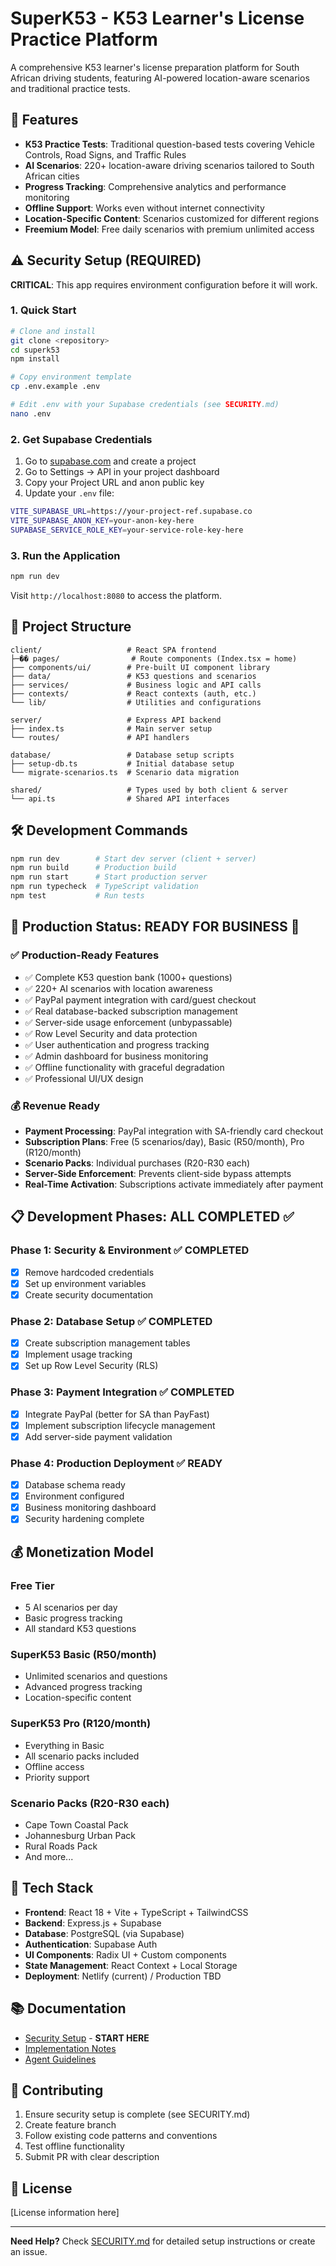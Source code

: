 # SuperK53 - K53 Learner's License Practice Platform

A comprehensive K53 learner's license preparation platform for South African driving students, featuring AI-powered location-aware scenarios and traditional practice tests.

## 🚀 Features

- **K53 Practice Tests**: Traditional question-based tests covering Vehicle Controls, Road Signs, and Traffic Rules
- **AI Scenarios**: 220+ location-aware driving scenarios tailored to South African cities
- **Progress Tracking**: Comprehensive analytics and performance monitoring
- **Offline Support**: Works even without internet connectivity
- **Location-Specific Content**: Scenarios customized for different regions
- **Freemium Model**: Free daily scenarios with premium unlimited access

## ⚠️ Security Setup (REQUIRED)

**CRITICAL**: This app requires environment configuration before it will work.

### 1. Quick Start

```bash
# Clone and install
git clone <repository>
cd superk53
npm install

# Copy environment template
cp .env.example .env

# Edit .env with your Supabase credentials (see SECURITY.md)
nano .env
```

### 2. Get Supabase Credentials

1. Go to [supabase.com](https://supabase.com) and create a project
2. Go to Settings → API in your project dashboard
3. Copy your Project URL and anon public key
4. Update your `.env` file:

```bash
VITE_SUPABASE_URL=https://your-project-ref.supabase.co
VITE_SUPABASE_ANON_KEY=your-anon-key-here
SUPABASE_SERVICE_ROLE_KEY=your-service-role-key-here
```

### 3. Run the Application

```bash
npm run dev
```

Visit `http://localhost:8080` to access the platform.

## 📁 Project Structure

```
client/                   # React SPA frontend
├─�� pages/                # Route components (Index.tsx = home)
├── components/ui/        # Pre-built UI component library
├── data/                 # K53 questions and scenarios
├── services/             # Business logic and API calls
├── contexts/             # React contexts (auth, etc.)
└── lib/                  # Utilities and configurations

server/                   # Express API backend
├── index.ts              # Main server setup
└── routes/               # API handlers

database/                 # Database setup scripts
├── setup-db.ts           # Initial database setup
└── migrate-scenarios.ts  # Scenario data migration

shared/                   # Types used by both client & server
└── api.ts                # Shared API interfaces
```

## 🛠 Development Commands

```bash
npm run dev        # Start dev server (client + server)
npm run build      # Production build
npm run start      # Start production server
npm run typecheck  # TypeScript validation
npm test           # Run tests
```

## 🚀 Production Status: READY FOR BUSINESS 🎉

### ✅ Production-Ready Features

- ✅ Complete K53 question bank (1000+ questions)
- ✅ 220+ AI scenarios with location awareness
- ✅ PayPal payment integration with card/guest checkout
- ✅ Real database-backed subscription management
- ✅ Server-side usage enforcement (unbypassable)
- ✅ Row Level Security and data protection
- ✅ User authentication and progress tracking
- ✅ Admin dashboard for business monitoring
- ✅ Offline functionality with graceful degradation
- ✅ Professional UI/UX design

### 💰 Revenue Ready

- **Payment Processing**: PayPal integration with SA-friendly card checkout
- **Subscription Plans**: Free (5 scenarios/day), Basic (R50/month), Pro (R120/month)
- **Scenario Packs**: Individual purchases (R20-R30 each)
- **Server-Side Enforcement**: Prevents client-side bypass attempts
- **Real-Time Activation**: Subscriptions activate immediately after payment

## 📋 Development Phases: ALL COMPLETED ✅

### Phase 1: Security & Environment ✅ COMPLETED

- [x] Remove hardcoded credentials
- [x] Set up environment variables
- [x] Create security documentation

### Phase 2: Database Setup ✅ COMPLETED

- [x] Create subscription management tables
- [x] Implement usage tracking
- [x] Set up Row Level Security (RLS)

### Phase 3: Payment Integration ✅ COMPLETED

- [x] Integrate PayPal (better for SA than PayFast)
- [x] Implement subscription lifecycle management
- [x] Add server-side payment validation

### Phase 4: Production Deployment ✅ READY

- [x] Database schema ready
- [x] Environment configured
- [x] Business monitoring dashboard
- [x] Security hardening complete

## 💰 Monetization Model

### Free Tier

- 5 AI scenarios per day
- Basic progress tracking
- All standard K53 questions

### SuperK53 Basic (R50/month)

- Unlimited scenarios and questions
- Advanced progress tracking
- Location-specific content

### SuperK53 Pro (R120/month)

- Everything in Basic
- All scenario packs included
- Offline access
- Priority support

### Scenario Packs (R20-R30 each)

- Cape Town Coastal Pack
- Johannesburg Urban Pack
- Rural Roads Pack
- And more...

## 🔧 Tech Stack

- **Frontend**: React 18 + Vite + TypeScript + TailwindCSS
- **Backend**: Express.js + Supabase
- **Database**: PostgreSQL (via Supabase)
- **Authentication**: Supabase Auth
- **UI Components**: Radix UI + Custom components
- **State Management**: React Context + Local Storage
- **Deployment**: Netlify (current) / Production TBD

## 📚 Documentation

- [Security Setup](SECURITY.md) - **START HERE**
- [Implementation Notes](IMPLEMENTATION_NOTES.md)
- [Agent Guidelines](AGENTS.md)

## 🤝 Contributing

1. Ensure security setup is complete (see SECURITY.md)
2. Create feature branch
3. Follow existing code patterns and conventions
4. Test offline functionality
5. Submit PR with clear description

## 📄 License

[License information here]

---

**Need Help?** Check [SECURITY.md](SECURITY.md) for detailed setup instructions or create an issue.
